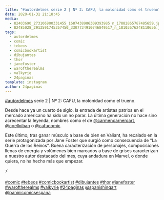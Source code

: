 ```yaml
---
title: "#autordelmes serie 2 | Nº 2: CAFU, la molonidad como el trueno"
date: 2020-01-31 21:18:45
media: 
  - 82403690_273106900331455_1687438986309393985_n_17882865787485659.jpg
  - 82485028_2913591745357450_3307734910746849517_n_18103676248110656.jpg
tags: 
  - autordelmes
  - comic
  - tebeos
  - comicbookartist
  - dibujantes
  - thor
  - janefoster
  - waroftherealms
  - valkyrie
  - 24paginas
template: instagram
author: 24paginas
---
```


[#autordelmes](/tags/autordelmes) serie 2 | Nº 2: CAFU, la molonidad como el trueno.

Desde hace ya un cuarto de siglo, la entrada de artistas patrios en el mercado americano ha sido un no parar. La última generación no hace sino acrecentar la leyenda, nombres como el de [@carmencarneroart](https://instagram.com/carmencarneroart), [@coelloiban](https://instagram.com/coelloiban) o [@cafucomic](https://instagram.com/cafucomic).

Este último, tras ganar músculo a base de bien en Valiant, ha recalado en la serie protagonizada por Jane Foster que surgió como consecuencia de “La Guerra de los Reinos”. Buena caracterización de personajes, composiciones llenas de energía y volúmenes bien marcados a base de grises caracterizan a nuestro autor destacado del mes, cuya andadura en Marvel, o donde quiera, no ha hecho más que empezar.

⚡️

[#comic](/tags/comic) [#tebeos](/tags/tebeos) [#comicbookartist](/tags/comicbookartist) [#dibujantes](/tags/dibujantes) [#thor](/tags/thor) [#janefoster](/tags/janefoster) [#waroftherealms](/tags/waroftherealms) [#valkyrie](/tags/valkyrie) [#24paginas](/tags/24paginas) [@spanishinqart](https://instagram.com/spanishinqart) [@paninicomicsespana](https://instagram.com/paninicomicsespana)
